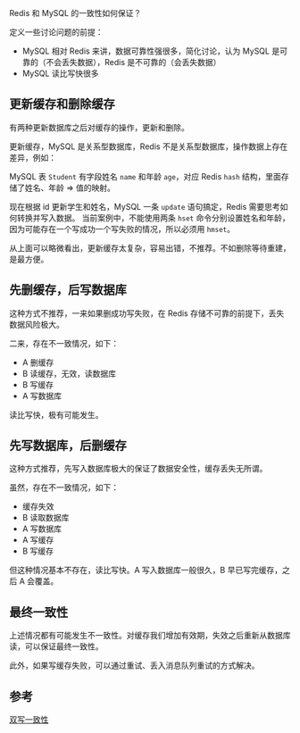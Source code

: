 Redis 和 MySQL 的一致性如何保证？

定义一些讨论问题的前提：
- MySQL 相对 Redis 来讲，数据可靠性强很多，简化讨论，认为 MySQL 是可靠的（不会丢失数据），Redis 是不可靠的（会丢失数据）
- MySQL 读比写快很多

## 更新缓存和删除缓存

有两种更新数据库之后对缓存的操作，更新和删除。

更新缓存，MySQL 是关系型数据库，Redis 不是关系型数据库，操作数据上存在差异，例如：

MySQL 表 `Student` 有字段姓名 `name` 和年龄 `age`，对应 Redis `hash` 结构，里面存储了姓名、年龄 => 值的映射。

现在根据 id 更新学生和姓名，MySQL 一条 `update` 语句搞定，Redis 需要思考如何转换并写入数据。
当前案例中，不能使用两条 `hset` 命令分别设置姓名和年龄，因为可能存在一个写成功一个写失败的情况，所以必须用 `hmset`。

从上面可以略微看出，更新缓存太复杂，容易出错，不推荐。不如删除等待重建，是最方便。

## 先删缓存，后写数据库

这种方式不推荐，一来如果删成功写失败，在 Redis 存储不可靠的前提下，丢失数据风险极大。

二来，存在不一致情况，如下：
- A 删缓存
- B 读缓存，无效，读数据库
- B 写缓存
- A 写数据库

读比写快，极有可能发生。

## 先写数据库，后删缓存

这种方式推荐，先写入数据库极大的保证了数据安全性，缓存丢失无所谓。

虽然，存在不一致情况，如下：
- 缓存失效
- B 读取数据库
- A 写数据库
- A 写缓存
- B 写缓存

但这种情况基本不存在，读比写快。A 写入数据库一般很久，B 早已写完缓存，之后 A 会覆盖。

## 最终一致性

上述情况都有可能发生不一致性。对缓存我们增加有效期，失效之后重新从数据库读，可以保证最终一致性。

此外，如果写缓存失败，可以通过重试、丢入消息队列重试的方式解决。
   
## 参考

[双写一致性](https://zhuanlan.zhihu.com/p/48334686)